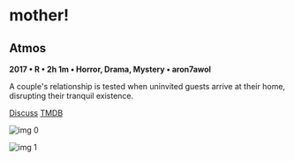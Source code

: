 # mother!

## Atmos

**2017 • R • 2h 1m • Horror, Drama, Mystery • aron7awol**

A couple's relationship is tested when uninvited guests arrive at their home, disrupting their tranquil existence.

[Discuss](https://www.avsforum.com/threads/bass-eq-for-filtered-movies.2995212/post-56824584)  [TMDB](381283)

![img 0](https://fanart.tv/fanart/movies/381283/moviethumb/mother-59b39ae70386d.jpg)

![img 1](https://i.imgur.com/AqgcJ8n.png)

